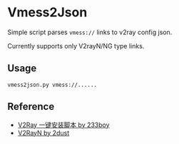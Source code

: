 # Vmess2Json

Simple script parses `vmess://` links to v2ray config json.

Currently supports only V2rayN/NG type links.

## Usage
```
vmess2json.py vmess://......
```

## Reference
 * [V2Ray 一键安装脚本 by 233boy](https://github.com/233boy/v2ray)
 * [V2RayN by 2dust](https://github.com/2dust/v2rayN/blob/master/v2rayN/v2rayN/Handler/V2rayConfigHandler.cs)
